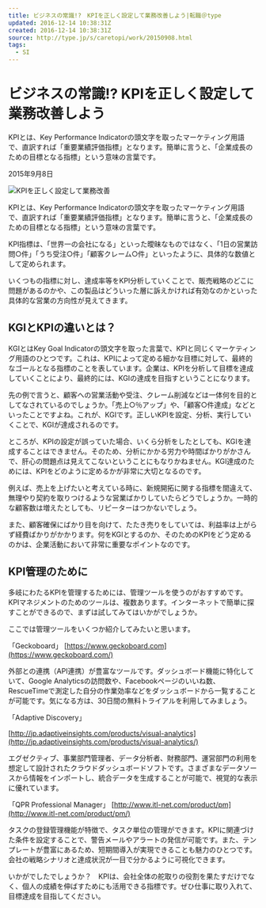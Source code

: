 ```yaml
---
title: ビジネスの常識!?　KPIを正しく設定して業務改善しよう|転職＠type
updated: 2016-12-14 10:38:31Z
created: 2016-12-14 10:38:31Z
source: http://type.jp/s/caretopi/work/20150908.html
tags:
  - SI
---
```


# ビジネスの常識!? KPIを正しく設定して業務改善しよう

KPIとは、Key Performance Indicatorの頭文字を取ったマーケティング用語で、直訳すれば「重要業績評価指標」となります。簡単に言うと、「企業成長のための目標となる指標」という意味の言葉です。

2015年9月8日

![KPIを正しく設定して業務改善](../_resources/f7e13acf359778669e29d49204c4b478.jpg)

KPIとは、Key Performance Indicatorの頭文字を取ったマーケティング用語で、直訳すれば「重要業績評価指標」となります。簡単に言うと、「企業成長のための目標となる指標」という意味の言葉です。

KPI指標は、「世界一の会社になる」といった曖昧なものではなく、「1日の営業訪問○件」「うち受注○件」「顧客クレーム○件」といったように、具体的な数値として定められます。

いくつもの指標に対し、達成率等をKPI分析していくことで、販売戦略のどこに問題があるのかや、この製品はどういった層に訴えかければ有効なのかといった具体的な営業の方向性が見えてきます。

## KGIとKPIの違いとは？

KGIとはKey Goal Indicatorの頭文字を取った言葉で、KPIと同じくマーケティング用語のひとつです。これは、KPIによって定める細かな目標に対して、最終的なゴールとなる指標のことを表しています。企業は、KPIを分析して目標を達成していくことにより、最終的には、KGIの達成を目指すということになります。

先の例で言うと、顧客への営業活動や受注、クレーム削減などは一体何を目的としてなされているのでしょうか。「売上○％アップ」や、「顧客○件達成」などといったことですよね。これが、KGIです。正しいKPIを設定、分析、実行していくことで、KGIが達成されるのです。

ところが、KPIの設定が誤っていた場合、いくら分析をしたとしても、KGIを達成することはできません。そのため、分析にかかる労力や時間ばかりがかさんで、肝心の問題点は見えてこないということにもなりかねません。KGI達成のためには、KPIをどのように定めるかが非常に大切となるのです。

例えば、売上を上げたいと考えている時に、新規開拓に関する指標を間違えて、無理やり契約を取りつけるような営業ばかりしていたらどうでしょうか。一時的な顧客数は増えたとしても、リピーターはつかないでしょう。

また、顧客確保にばかり目を向けて、たたき売りをしていては、利益率は上がらず経費ばかりがかかります。何をKGIとするのか、そのためのKPIをどう定めるのかは、企業活動において非常に重要なポイントなのです。

## KPI管理のために

多岐にわたるKPIを管理するためには、管理ツールを使うのがおすすめです。KPIマネジメントのためのツールは、複数あります。インターネットで簡単に探すことができるので、まずは試してみてはいかがでしょうか。

ここでは管理ツールをいくつか紹介してみたいと思います。

「Geckoboard」
[https://www.geckoboard.com](https://www.geckoboard.com/)

外部との連携（API連携）が豊富なツールです。ダッシュボード機能に特化していて、Google Analyticsの訪問数や、Facebookページのいいね数、RescueTimeで測定した自分の作業効率などをダッシュボードから一覧することが可能です。気になる方は、30日間の無料トライアルを利用してみましょう。

「Adaptive Discovery」

[http://jp.adaptiveinsights.com/products/visual-analytics](http://jp.adaptiveinsights.com/products/visual-analytics/)

エグゼクティブ、事業部門管理者、データ分析者、財務部門、運営部門の利用を想定して設計されたクラウドダッシュボードソフトです。さまざまなデータソースから情報をインポートし、統合データを生成することが可能で、視覚的な表示に優れています。

「QPR Professional Manager」
[http://www.itl-net.com/product/pm](http://www.itl-net.com/product/pm/)

タスクの登録管理機能が特徴で、タスク単位の管理ができます。KPIに関連づけた条件を設定することで、警告メールやアラートの発信が可能です。また、テンプレートが豊富にあるため、短期間導入が実現できることも魅力のひとつです。会社の戦略シナリオと達成状況が一目で分かるように可視化できます。

いかがでしたでしょうか？　KPIは、会社全体の舵取りの役割を果たすだけでなく、個人の成績を伸ばすためにも活用できる指標です。ぜひ仕事に取り入れて、目標達成を目指してください。